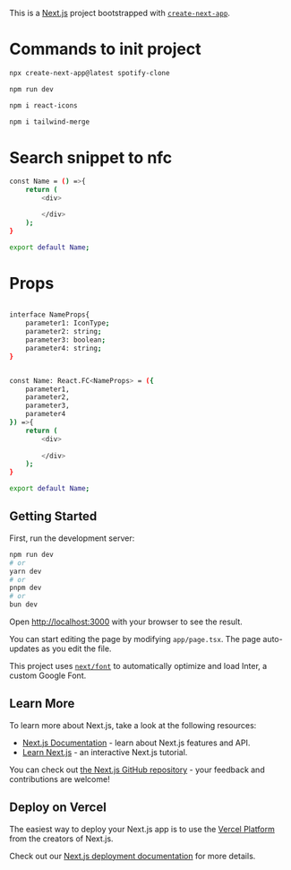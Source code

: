 This is a [Next.js](https://nextjs.org/) project bootstrapped with [`create-next-app`](https://github.com/vercel/next.js/tree/canary/packages/create-next-app).

# Commands to  init project
```bash
npx create-next-app@latest spotify-clone

```

```bash
npm run dev

```

```bash
npm i react-icons

```

```bash
npm i tailwind-merge

```


# Search snippet to nfc
```bash
const Name = () =>{
    return (
        <div>

        </div>
    );
}

export default Name;

```

# Props
```bash

interface NameProps{
    parameter1: IconType;
    parameter2: string;
    parameter3: boolean;
    parameter4: string;
}


const Name: React.FC<NameProps> = ({
    parameter1,
    parameter2,
    parameter3,
    parameter4
}) =>{
    return (
        <div>
            
        </div>
    );
}

export default Name;

```

## Getting Started

First, run the development server:

```bash
npm run dev
# or
yarn dev
# or
pnpm dev
# or
bun dev
```

Open [http://localhost:3000](http://localhost:3000) with your browser to see the result.

You can start editing the page by modifying `app/page.tsx`. The page auto-updates as you edit the file.

This project uses [`next/font`](https://nextjs.org/docs/basic-features/font-optimization) to automatically optimize and load Inter, a custom Google Font.

## Learn More

To learn more about Next.js, take a look at the following resources:

- [Next.js Documentation](https://nextjs.org/docs) - learn about Next.js features and API.
- [Learn Next.js](https://nextjs.org/learn) - an interactive Next.js tutorial.

You can check out [the Next.js GitHub repository](https://github.com/vercel/next.js/) - your feedback and contributions are welcome!

## Deploy on Vercel

The easiest way to deploy your Next.js app is to use the [Vercel Platform](https://vercel.com/new?utm_medium=default-template&filter=next.js&utm_source=create-next-app&utm_campaign=create-next-app-readme) from the creators of Next.js.

Check out our [Next.js deployment documentation](https://nextjs.org/docs/deployment) for more details.

